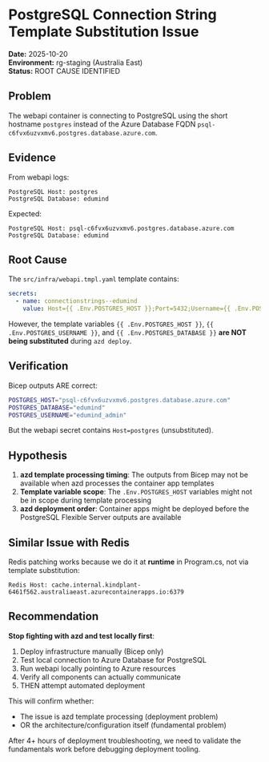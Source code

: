 # PostgreSQL Connection String Template Substitution Issue

**Date:** 2025-10-20  
**Environment:** rg-staging (Australia East)  
**Status:** ROOT CAUSE IDENTIFIED

## Problem

The webapi container is connecting to PostgreSQL using the short hostname `postgres` instead of the Azure Database FQDN `psql-c6fvx6uzvxmv6.postgres.database.azure.com`.

## Evidence

From webapi logs:

```
PostgreSQL Host: postgres
PostgreSQL Database: edumind
```

Expected:

```
PostgreSQL Host: psql-c6fvx6uzvxmv6.postgres.database.azure.com
PostgreSQL Database: edumind
```

## Root Cause

The `src/infra/webapi.tmpl.yaml` template contains:

```yaml
secrets:
  - name: connectionstrings--edumind
    value: Host={{ .Env.POSTGRES_HOST }};Port=5432;Username={{ .Env.POSTGRES_USERNAME }};Password={{ securedParameter "postgres_password" }};Database={{ .Env.POSTGRES_DATABASE }};SslMode=Require
```

However, the template variables `{{ .Env.POSTGRES_HOST }}`, `{{ .Env.POSTGRES_USERNAME }}`, and `{{ .Env.POSTGRES_DATABASE }}` **are NOT being substituted** during `azd deploy`.

## Verification

Bicep outputs ARE correct:

```bash
POSTGRES_HOST="psql-c6fvx6uzvxmv6.postgres.database.azure.com"
POSTGRES_DATABASE="edumind"
POSTGRES_USERNAME="edumind_admin"
```

But the webapi secret contains `Host=postgres` (unsubstituted).

## Hypothesis

1. **azd template processing timing**: The outputs from Bicep may not be available when azd processes the container app templates
2. **Template variable scope**: The `.Env.POSTGRES_HOST` variables might not be in scope during template processing
3. **azd deployment order**: Container apps might be deployed before the PostgreSQL Flexible Server outputs are available

## Similar Issue with Redis

Redis patching works because we do it at **runtime** in Program.cs, not via template substitution:

```
Redis Host: cache.internal.kindplant-6461f562.australiaeast.azurecontainerapps.io:6379
```

## Recommendation

**Stop fighting with azd and test locally first**:

1. Deploy infrastructure manually (Bicep only)
2. Test local connection to Azure Database for PostgreSQL
3. Run webapi locally pointing to Azure resources
4. Verify all components can actually communicate
5. THEN attempt automated deployment

This will confirm whether:

- The issue is azd template processing (deployment problem)
- OR the architecture/configuration itself (fundamental problem)

After 4+ hours of deployment troubleshooting, we need to validate the fundamentals work before debugging deployment tooling.
